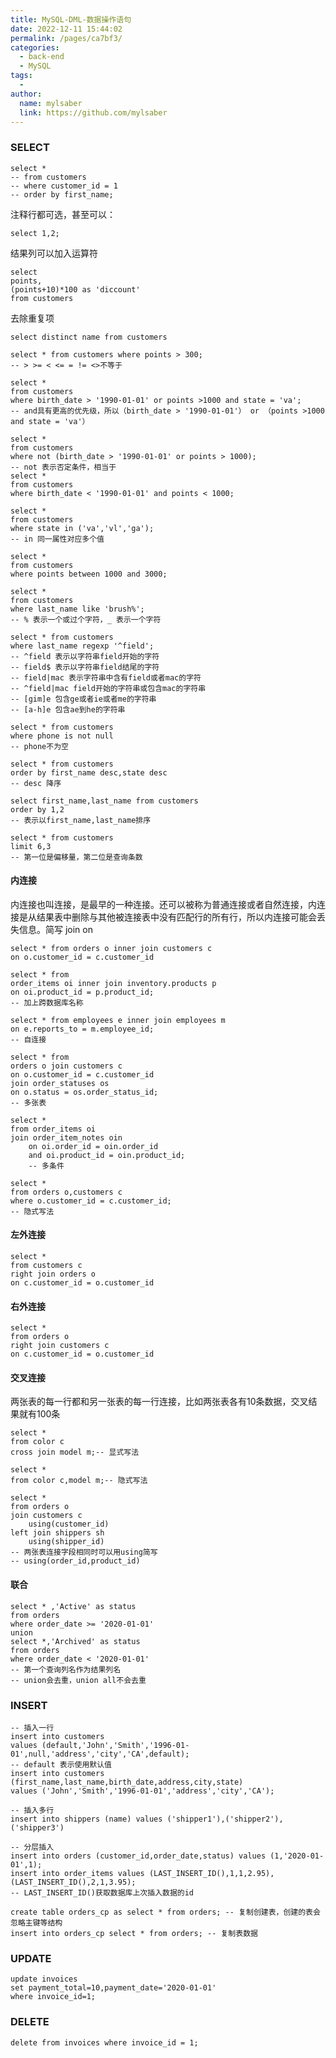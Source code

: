 ```yaml
---
title: MySQL-DML-数据操作语句
date: 2022-12-11 15:44:02
permalink: /pages/ca7bf3/
categories:
  - back-end
  - MySQL
tags:
  - 
author: 
  name: mylsaber
  link: https://github.com/mylsaber
---
```

### SELECT

```mysql
select * 
-- from customers 
-- where customer_id = 1 
-- order by first_name;
```

注释行都可选，甚至可以：

```mysql
select 1,2;
```

结果列可以加入运算符

```mysql
select 
points,
(points+10)*100 as 'diccount' 
from customers
```

去除重复项

```mysql
select distinct name from customers
```

```mssql
select * from customers where points > 300;
-- > >= < <= = != <>不等于
```

```mysql
select * 
from customers
where birth_date > '1990-01-01' or points >1000 and state = 'va';
-- and具有更高的优先级，所以（birth_date > '1990-01-01'） or （points >1000 and state = 'va'）
```

```mysql
select * 
from customers
where not (birth_date > '1990-01-01' or points > 1000);
-- not 表示否定条件，相当于
select * 
from customers
where birth_date < '1990-01-01' and points < 1000;
```

```mysql
select * 
from customers
where state in ('va','vl','ga');
-- in 同一属性对应多个值
```

```mysql
select * 
from customers
where points between 1000 and 3000;
```

```mysql
select *
from customers
where last_name like 'brush%';
-- % 表示一个或过个字符，_ 表示一个字符
```

```mysql
select * from customers
where last_name regexp '^field';
-- ^field 表示以字符串field开始的字符
-- field$ 表示以字符串field结尾的字符
-- field|mac 表示字符串中含有field或者mac的字符
-- ^field|mac field开始的字符串或包含mac的字符串
-- [gim]e 包含ge或者ie或者me的字符串
-- [a-h]e 包含ae到he的字符串
```

```mysql
select * from customers
where phone is not null
-- phone不为空
```

```mysql
select * from customers
order by first_name desc,state desc
-- desc 降序

select first_name,last_name from customers
order by 1,2
-- 表示以first_name,last_name排序
```

```mysql
select * from customers
limit 6,3
-- 第一位是偏移量，第二位是查询条数
```

#### 内连接

内连接也叫连接，是最早的一种连接。还可以被称为普通连接或者自然连接，内连接是从结果表中删除与其他被连接表中没有匹配行的所有行，所以内连接可能会丢失信息。简写 join on

```mysql
select * from orders o inner join customers c
on o.customer_id = c.customer_id
```

```mysql
select * from 
order_items oi inner join inventory.products p
on oi.product_id = p.product_id;
-- 加上跨数据库名称
```

```mysql
select * from employees e inner join employees m 
on e.reports_to = m.employee_id;
-- 自连接
```

```mysql
select * from 
orders o join customers c 
on o.customer_id = c.customer_id 
join order_statuses os 
on o.status = os.order_status_id;
-- 多张表
```

```mysql
select *
from order_items oi
join order_item_notes oin
	on oi.order_id = oin.order_id
	and oi.product_id = oin.product_id;
	-- 多条件
```

```mysql
select * 
from orders o,customers c
where o.customer_id = c.customer_id;
-- 隐式写法
```

#### 左外连接

```mysql
select * 
from customers c
right join orders o 
on c.customer_id = o.customer_id
```

#### 右外连接

```mysql
select * 
from orders o 
right join customers c 
on c.customer_id = o.customer_id
```

#### 交叉连接

两张表的每一行都和另一张表的每一行连接，比如两张表各有10条数据，交叉结果就有100条

```mysql
select * 
from color c
cross join model m;-- 显式写法

select *
from color c,model m;-- 隐式写法
```

```mysql
select *
from orders o
join customers c
	using(customer_id)
left join shippers sh
	using(shipper_id)
-- 两张表连接字段相同时可以用using简写
-- using(order_id,product_id)
```

#### 联合

```mysql
select * ,'Active' as status
from orders 
where order_date >= '2020-01-01'
union
select *,'Archived' as status
from orders
where order_date < '2020-01-01'
-- 第一个查询列名作为结果列名
-- union会去重，union all不会去重
```

### INSERT

```mysql
-- 插入一行
insert into customers
values (default,'John','Smith','1996-01-01',null,'address','city','CA',default);
-- default 表示使用默认值
insert into customers
(first_name,last_name,birth_date,address,city,state)
values ('John','Smith','1996-01-01','address','city','CA');
```

```mysql
-- 插入多行
insert into shippers (name) values ('shipper1'),('shipper2'),('shipper3')
```

```mysql
-- 分层插入
insert into orders (customer_id,order_date,status) values (1,'2020-01-01',1);
insert into order_items values (LAST_INSERT_ID(),1,1,2.95),(LAST_INSERT_ID(),2,1,3.95);
-- LAST_INSERT_ID()获取数据库上次插入数据的id
```

```mysql
create table orders_cp as select * from orders; -- 复制创建表，创建的表会忽略主键等结构
insert into orders_cp select * from orders; -- 复制表数据
```

### UPDATE

```mysql
update invoices
set payment_total=10,payment_date='2020-01-01'
where invoice_id=1;
```

### DELETE

```mysql
delete from invoices where invoice_id = 1;
```